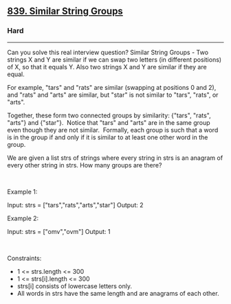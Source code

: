 <h2><a href="https://leetcode.com/problems/similar-string-groups/">839. Similar String Groups</a></h2><h3>Hard</h3><hr>Can you solve this real interview question? Similar String Groups - Two strings X and Y are similar if we can swap two letters (in different positions) of X, so that it equals Y. Also two strings X and Y are similar if they are equal.

For example, "tars" and "rats" are similar (swapping at positions 0 and 2), and "rats" and "arts" are similar, but "star" is not similar to "tars", "rats", or "arts".

Together, these form two connected groups by similarity: {"tars", "rats", "arts"} and {"star"}.  Notice that "tars" and "arts" are in the same group even though they are not similar.  Formally, each group is such that a word is in the group if and only if it is similar to at least one other word in the group.

We are given a list strs of strings where every string in strs is an anagram of every other string in strs. How many groups are there?

 

Example 1:


Input: strs = ["tars","rats","arts","star"]
Output: 2


Example 2:


Input: strs = ["omv","ovm"]
Output: 1


 

Constraints:

 * 1 <= strs.length <= 300
 * 1 <= strs[i].length <= 300
 * strs[i] consists of lowercase letters only.
 * All words in strs have the same length and are anagrams of each other.